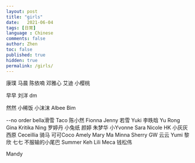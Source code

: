 ```yaml
---
layout: post
title: "girls"
date:   2021-06-04
tags: [日常]
language : Chinese
comments: false
author: Zhen
toc: false
published: true
hidden: true
permalink: /girls/
---
```


康璞
马晨
陈依喃
邓雅心
艾迪
小樱桃

早早
刘洋
dm

然然
小稀饭
小沫沫
Albee
Bim

--no order
bella滑雪
Taco
陈小然
Fionna
Jenny
若雪
Yuki
李昳晗
Yu Rong
Gina
Kritika
Ning
罗婷丹
小兔纸
颜婷
朱梦华
小Yvonne
Sara
Nicole HK
小灰灰
西原
Ceceillia 骑马
可可Coco
Amely
Mary Ma
Minna
Sherry
GW
云云
Yumi
黎欣
七七 不服输的小尾巴 
Summer Keh
Lili
Meca
钱松伟

Mandy
<!--stackedit_data:
eyJoaXN0b3J5IjpbMTI4MzYyMjY1NSwzMjYwMTI0NDUsLTYwMj
IxNzk2LDEyMjY1MzMxNzQsLTgzNTk2OTU5NywtNzIwNDAyMTAz
LDkzMDc0MjM1LDE2NzAyODM5OTQsNDE5ODQ1MzQsLTU5Mjk3Mz
Q4NSwtMTAxNTUzOTU2NiwtMTAyMDU0ODIzNV19
-->